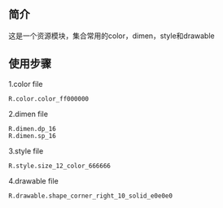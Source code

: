 ##  简介
这是一个资源模块，集合常用的color，dimen，style和drawable
##  使用步骤
1.color file
```
R.color.color_ff000000
```
 2.dimen file
```
R.dimen.dp_16
R.dimen.sp_16
```
 3.style file
```
R.style.size_12_color_666666
```
 4.drawable file
```
R.drawable.shape_corner_right_10_solid_e0e0e0
```


 
